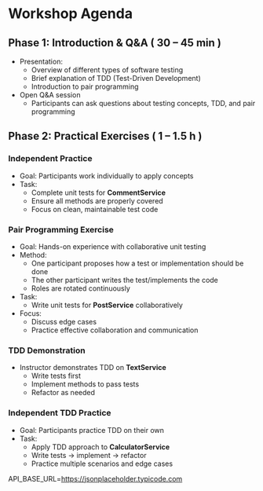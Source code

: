 # Workshop Agenda

## Phase 1: Introduction & Q&A ( 30 – 45 min )
- Presentation:
  - Overview of different types of software testing
  - Brief explanation of TDD (Test-Driven Development)
  - Introduction to pair programming
- Open Q&A session
  - Participants can ask questions about testing concepts, TDD, and pair programming

## Phase 2: Practical Exercises ( 1 – 1.5 h )
### Independent Practice
- Goal: Participants work individually to apply concepts
- Task:
  - Complete unit tests for **CommentService**
  - Ensure all methods are properly covered
  - Focus on clean, maintainable test code

### Pair Programming Exercise
- Goal: Hands-on experience with collaborative unit testing
- Method:
   - One participant proposes how a test or implementation should be done
   - The other participant writes the test/implements the code
   - Roles are rotated continuously
- Task:
  - Write unit tests for **PostService** collaboratively
- Focus:
  - Discuss edge cases
  - Practice effective collaboration and communication

### TDD Demonstration
- Instructor demonstrates TDD on **TextService**
  - Write tests first
  - Implement methods to pass tests
  - Refactor as needed

### Independent TDD Practice
- Goal: Participants practice TDD on their own
- Task:
  - Apply TDD approach to **CalculatorService**
  - Write tests → implement → refactor
  - Practice multiple scenarios and edge cases


API_BASE_URL=https://jsonplaceholder.typicode.com
